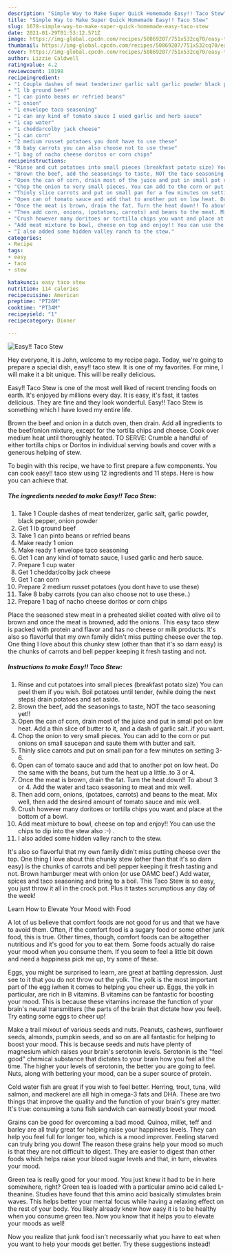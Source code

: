 ```yaml
---
description: "Simple Way to Make Super Quick Homemade Easy!! Taco Stew"
title: "Simple Way to Make Super Quick Homemade Easy!! Taco Stew"
slug: 1678-simple-way-to-make-super-quick-homemade-easy-taco-stew
date: 2021-01-29T01:53:12.571Z
image: https://img-global.cpcdn.com/recipes/50869207/751x532cq70/easy-taco-stew-recipe-main-photo.jpg
thumbnail: https://img-global.cpcdn.com/recipes/50869207/751x532cq70/easy-taco-stew-recipe-main-photo.jpg
cover: https://img-global.cpcdn.com/recipes/50869207/751x532cq70/easy-taco-stew-recipe-main-photo.jpg
author: Lizzie Caldwell
ratingvalue: 4.2
reviewcount: 10198
recipeingredient:
- "1 Couple dashes of meat tenderizer garlic salt garlic powder black pepper onion powder"
- "1 lb ground beef"
- "1 can pinto beans or refried beans"
- "1 onion"
- "1 envelope taco seasoning"
- "1 can any kind of tomato sauce I used garlic and herb sauce"
- "1 cup water"
- "1 cheddarcolby jack cheese"
- "1 can corn"
- "2 medium russet potatoes you dont have to use these"
- "8 baby carrots you can also choose not to use these"
- "1 bag of nacho cheese doritos or corn chips"
recipeinstructions:
- "Rinse and cut potatoes into small pieces (breakfast potato size) You can peel them if you wish. Boil potatoes until tender, (while doing the next steps) drain potatoes and set aside."
- "Brown the beef, add the seasonings to taste, NOT the taco seasoning yet!!"
- "Open the can of corn, drain most of the juice and put in small pot on low heat. Add a thin slice of butter to it, and a dash of garlic salt..if you want."
- "Chop the onion to very small pieces. You can add to the corn or put onions on small saucepan and saute them with butter and salt."
- "Thinly slice carrots and put on small pan for a few minutes on setting 3-6."
- "Open can of tomato sauce and add that to another pot on low heat. Do the same with the beans, but turn the heat up a little..to 3 or 4."
- "Once the meat is brown, drain the fat. Turn the heat down!! To about 3 or 4. Add the water and taco seasoning to meat and mix well."
- "Then add corn, onions, (potatoes, carrots) and beans to the meat. Mix well, then add the desired amount of tomato sauce and mix well."
- "Crush however many doritoes or tortilla chips you want and place at the bottom of a bowl."
- "Add meat mixture to bowl, cheese on top and enjoy!! You can use the chips to dip into the stew also :-) ."
- "I also added some hidden valley ranch to the stew."
categories:
- Recipe
tags:
- easy
- taco
- stew

katakunci: easy taco stew 
nutrition: 114 calories
recipecuisine: American
preptime: "PT26M"
cooktime: "PT34M"
recipeyield: "1"
recipecategory: Dinner

---
```



![Easy!! Taco Stew](https://img-global.cpcdn.com/recipes/50869207/751x532cq70/easy-taco-stew-recipe-main-photo.jpg)

Hey everyone, it is John, welcome to my recipe page. Today, we're going to prepare a special dish, easy!! taco stew. It is one of my favorites. For mine, I will make it a bit unique. This will be really delicious.

Easy!! Taco Stew is one of the most well liked of recent trending foods on earth. It's enjoyed by millions every day. It is easy, it's fast, it tastes delicious. They are fine and they look wonderful. Easy!! Taco Stew is something which I have loved my entire life.

Brown the beef and onion in a dutch oven, then drain. Add all ingredients to the beef/onion mixture, except for the tortilla chips and cheese. Cook over medium heat until thoroughly heated. TO SERVE: Crumble a handful of either tortilla chips or Doritos in individual serving bowls and cover with a generous helping of stew.


To begin with this recipe, we have to first prepare a few components. You can cook easy!! taco stew using 12 ingredients and 11 steps. Here is how you can achieve that.

<!--inarticleads1-->

##### The ingredients needed to make Easy!! Taco Stew:

1. Take 1 Couple dashes of meat tenderizer, garlic salt, garlic powder, black pepper, onion powder
1. Get 1 lb ground beef
1. Take 1 can pinto beans or refried beans
1. Make ready 1 onion
1. Make ready 1 envelope taco seasoning
1. Get 1 can any kind of tomato sauce, I used garlic and herb sauce.
1. Prepare 1 cup water
1. Get 1 cheddar/colby jack cheese
1. Get 1 can corn
1. Prepare 2 medium russet potatoes (you dont have to use these)
1. Take 8 baby carrots (you can also choose not to use these..)
1. Prepare 1 bag of nacho cheese doritos or corn chips


Place the seasoned stew meat in a preheated skillet coated with olive oil to brown and once the meat is browned, add the onions. This easy taco stew is packed with protein and flavor and has no cheese or milk products. It&#39;s also so flavorful that my own family didn&#39;t miss putting cheese over the top. One thing I love about this chunky stew (other than that it&#39;s so darn easy) is the chunks of carrots and bell pepper keeping it fresh tasting and not. 

<!--inarticleads2-->

##### Instructions to make Easy!! Taco Stew:

1. Rinse and cut potatoes into small pieces (breakfast potato size) You can peel them if you wish. Boil potatoes until tender, (while doing the next steps) drain potatoes and set aside.
1. Brown the beef, add the seasonings to taste, NOT the taco seasoning yet!!
1. Open the can of corn, drain most of the juice and put in small pot on low heat. Add a thin slice of butter to it, and a dash of garlic salt..if you want.
1. Chop the onion to very small pieces. You can add to the corn or put onions on small saucepan and saute them with butter and salt.
1. Thinly slice carrots and put on small pan for a few minutes on setting 3-6.
1. Open can of tomato sauce and add that to another pot on low heat. Do the same with the beans, but turn the heat up a little..to 3 or 4.
1. Once the meat is brown, drain the fat. Turn the heat down!! To about 3 or 4. Add the water and taco seasoning to meat and mix well.
1. Then add corn, onions, (potatoes, carrots) and beans to the meat. Mix well, then add the desired amount of tomato sauce and mix well.
1. Crush however many doritoes or tortilla chips you want and place at the bottom of a bowl.
1. Add meat mixture to bowl, cheese on top and enjoy!! You can use the chips to dip into the stew also :-) .
1. I also added some hidden valley ranch to the stew.


It&#39;s also so flavorful that my own family didn&#39;t miss putting cheese over the top. One thing I love about this chunky stew (other than that it&#39;s so darn easy) is the chunks of carrots and bell pepper keeping it fresh tasting and not. Brown hamburger meat with onion (or use OAMC beef.) Add water, spices and taco seasoning and bring to a boil. This Taco Stew is so easy, you just throw it all in the crock pot. Plus it tastes scrumptious any day of the week! 

Learn How to Elevate Your Mood with Food


A lot of us believe that comfort foods are not good for us and that we have to avoid them. Often, if the comfort food is a sugary food or some other junk food, this is true. Other times, though, comfort foods can be altogether nutritious and it's good for you to eat them. Some foods actually do raise your mood when you consume them. If you seem to feel a little bit down and need a happiness pick me up, try some of these.

Eggs, you might be surprised to learn, are great at battling depression. Just see to it that you do not throw out the yolk. The yolk is the most important part of the egg iwhen it comes to helping you cheer up. Eggs, the yolk in particular, are rich in B vitamins. B vitamins can be fantastic for boosting your mood. This is because these vitamins increase the function of your brain's neural transmitters (the parts of the brain that dictate how you feel). Try eating some eggs to cheer up!

Make a trail mixout of various seeds and nuts. Peanuts, cashews, sunflower seeds, almonds, pumpkin seeds, and so on are all fantastic for helping to boost your mood. This is because seeds and nuts have plenty of magnesium which raises your brain's serotonin levels. Serotonin is the "feel good" chemical substance that dictates to your brain how you feel all the time. The higher your levels of serotonin, the better you are going to feel. Nuts, along with bettering your mood, can be a super source of protein.

Cold water fish are great if you wish to feel better. Herring, trout, tuna, wild salmon, and mackerel are all high in omega-3 fats and DHA. These are two things that improve the quality and the function of your brain's grey matter. It's true: consuming a tuna fish sandwich can earnestly boost your mood. 

Grains can be good for overcoming a bad mood. Quinoa, millet, teff and barley are all truly great for helping raise your happiness levels. They can help you feel full for longer too, which is a mood improver. Feeling starved can truly bring you down! The reason these grains help your mood so much is that they are not difficult to digest. They are easier to digest than other foods which helps raise your blood sugar levels and that, in turn, elevates your mood.

Green tea is really good for your mood. You just knew it had to be in here somewhere, right? Green tea is loaded with a particular amino acid called L-theanine. Studies have found that this amino acid basically stimulates brain waves. This helps better your mental focus while having a relaxing effect on the rest of your body. You likely already knew how easy it is to be healthy when you consume green tea. Now you know that it helps you to elevate your moods as well!

Now you realize that junk food isn't necessarily what you have to eat when you want to help your moods get better. Try  these suggestions  instead!

